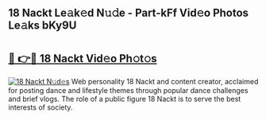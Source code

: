 ## 18 Nackt Le𝚊k𝚎d N𝚞𝚍e - Part-kFf Vid𝚎o Photos Le𝚊ks bKy9U

# <h2><a href="http://fb7z3h.evod.top/?m=18+Nackt">🔗 👉🔴 18 Nackt Vid𝚎o Ph𝚘t𝚘s</a></h2>

[![18 Nackt N𝚞d𝚎s](https://i.imgur.com/8V9OHl7.gif)](http://fb7z3h.evod.top/?m=18+Nackt)
Web personality 18 Nackt and content creator, acclaimed for posting dance and lifestyle themes through popular dance challenges and brief vlogs. The role of a public figure 18 Nackt is to serve the best interests of society. 
